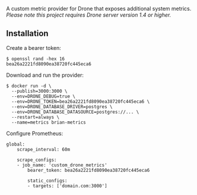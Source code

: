 A custom metric provider for Drone that exposes additional system metrics. _Please note this project requires Drone server version 1.4 or higher._

## Installation

Create a bearer token:

```console
$ openssl rand -hex 16
bea26a2221fd8090ea38720fc445eca6
```

Download and run the provider:

```console
$ docker run -d \
  --publish=3000:3000 \
  --env=DRONE_DEBUG=true \
  --env=DRONE_TOKEN=bea26a2221fd8090ea38720fc445eca6 \
  --env=DRONE_DATABASE_DRIVER=postgres \
  --env=DRONE_DATABASE_DATASOURCE=postgres://... \
  --restart=always \
  --name=metrics brian-metrics 
```

Configure Prometheus:

```text
global:
    scrape_interval: 60m

    scrape_configs:
    - job_name: 'custom_drone_metrics'
        bearer_token: bea26a2221fd8090ea38720fc445eca6

        static_configs:
        - targets: ['domain.com:3000']
```